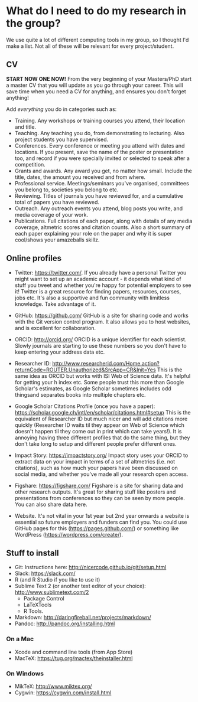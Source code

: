 # What do I need to do my research in the group?

We use quite a lot of different computing tools in my group, so I thought I'd make a list. Not all of these will be relevant for every project/student.

## CV
**START NOW ONE NOW!** 
From the very beginning of your Masters/PhD start a master CV that you will update as you go through your career. This will save time when you need a CV for anything, and ensures you don't forget anything!

Add *everything* you do in categories such as:

* Training. Any workshops or training courses you attend, their location and title.
* Teaching. Any teaching you do, from demonstrating to lecturing. Also project students you have supervised.
* Conferences. Every conference or meeting you attend with dates and locations. If you present, save the name of the poster or presentation too, and record if you were specially invited or selected to speak after a competition.
* Grants and awards. Any award you get, no matter how small. Include the title, dates, the amount you received and from where.
* Professional service. Meetings/seminars you've organised, committees you belong to, societies you belong to etc. 
* Reviewing. Titles of journals you have reviewed for, and a cumulative total of papers you have reviewed.
* Outreach. Any outreach events you attend, blog posts you write, and media coverage of your work.
* Publications. Full citations of each paper, along with details of any media coverage, altmetric scores and citation counts. Also a short summary of each paper explaining your role on the paper and why it is super cool/shows your amazeballs skillz.

## Online profiles
* Twitter: https://twitter.com/. 
If you already have a personal Twitter you might want to set up an academic account - it depends what kind of stuff you tweet and whether you're happy for potential employers to see it! Twitter is a great resource for finding papers, resources, courses, jobs etc. It's also a supportive and fun community with limitless knowledge. Take advantage of it.

* GitHub: https://github.com/
GitHub is a site for sharing code and works with the Git version control program. It also allows you to host websites, and is excellent for collaboration.

* ORCID: http://orcid.org/
ORCID is a unique identifier for each scientist. Slowly journals are starting to use these numbers so you don't have to keep entering your address data etc.

* Researcher ID: http://www.researcherid.com/Home.action?returnCode=ROUTER.Unauthorized&SrcApp=CR&Init=Yes
This is the same idea as ORCID but works with ISI Web of Science data. It's helpful for getting your h index etc. Some people trust this more than Google Scholar's estimates, as Google Scholar sometimes includes odd thingsand separates books into multiple chapters etc.

* Google Scholar Citations Profile (once you have a paper): https://scholar.google.ch/intl/en/scholar/citations.html#setup
This is the equivalent of Researcher ID but much nicer and will add citations more quickly (Researcher ID waits til they appear on Web of Science which doesn't happen til they come out in print which can take years!). It is annoying having three different profiles that do the same thing, but they don't take long to setup and different people prefer different ones.

* Impact Story: https://impactstory.org/
Impact story uses your ORCID to extract data on your impact in terms of a set of altmetrics (i.e. not citations), such as how much your papers have been discussed on social media, and whether you've made all your research open access.

* Figshare: https://figshare.com/
Figshare is a site for sharing data and other research outputs. It's great for sharing stuff like posters and presentations from conferences so they can be seen by more people. You can also share data here.

* Website. 
It's not vital in your 1st year but 2nd year onwards a website is essential so future employers and funders can find you. You could use GitHub pages for this (https://pages.github.com/) or something like WordPress (https://wordpress.com/create/). 

## Stuff to install
* Git: Instructions here: http://nicercode.github.io/git/setup.html
* Slack: https://slack.com/
* R (and R Studio if you like to use it) 
* Sublime Text 2 (or another text editor of your choice): http://www.sublimetext.com/2
	* Package Control
	* LaTeXTools
	* R Tools.
* Markdown: http://daringfireball.net/projects/markdown/
* Pandoc: http://pandoc.org/installing.html

### On a Mac
* Xcode and command line tools (from App Store)
* MacTeX: https://tug.org/mactex/theinstaller.html

### On Windows
* MikTeX: http://www.miktex.org/
* Cygwin: https://cygwin.com/install.html

